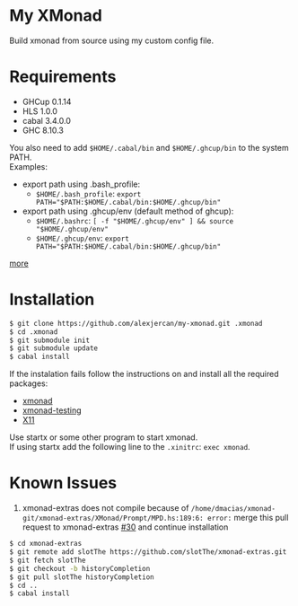 # My XMonad

Build xmonad from source using my custom config file.

# Requirements

* GHCup 0.1.14
* HLS 1.0.0
* cabal 3.4.0.0
* GHC 8.10.3

You also need to add `$HOME/.cabal/bin` and `$HOME/.ghcup/bin` to the system PATH. <br>
Examples:
* export path using .bash_profile:
  - `$HOME/.bash_profile`: `export PATH="$PATH:$HOME/.cabal/bin:$HOME/.ghcup/bin"`
* export path using .ghcup/env (default method of ghcup):
  - `$HOME/.bashrc`: `[ -f "$HOME/.ghcup/env" ] && source "$HOME/.ghcup/env"`
  - `$HOME/.ghcup/env`: `export PATH="$PATH:$HOME/.cabal/bin:$HOME/.ghcup/bin"`

[more](https://stackoverflow.com/questions/14637979/how-to-permanently-set-path-on-linux-unix)

# Installation

```bash
$ git clone https://github.com/alexjercan/my-xmonad.git .xmonad
$ cd .xmonad
$ git submodule init
$ git submodule update
$ cabal install
```

If the instalation fails follow the instructions on and install all the required packages:
* [xmonad](https://github.com/xmonad/xmonad)
* [xmonad-testing](https://github.com/xmonad/xmonad-testing)
* [X11](https://github.com/xmonad/X11)

Use startx or some other program to start xmonad.<br>
If using startx add the following line to the `.xinitrc`: `exec xmonad`.


# Known Issues

1. xmonad-extras does not compile because of `/home/dmacias/xmonad-git/xmonad-extras/XMonad/Prompt/MPD.hs:189:6: error:` merge this pull request to xmonad-extras [#30](https://github.com/xmonad/xmonad-extras/pull/30) and continue installation
```bash
$ cd xmonad-extras
$ git remote add slotThe https://github.com/slotThe/xmonad-extras.git
$ git fetch slotThe
$ git checkout -b historyCompletion
$ git pull slotThe historyCompletion
$ cd ..
$ cabal install
```
